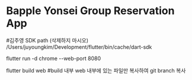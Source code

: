 # Bapple Yonsei Group Reservation App

#김주영 SDK path (삭제하지 마시오)
/Users/juyoungkim/Development/flutter/bin/cache/dart-sdk

flutter run -d chrome --web-port 8080

flutter build web
#build 내부 web 내부에 있는 파일만 복사하여 git branch 복사

 <base href="/groupreservationweb/">
